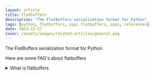 ```yaml
---
layout: article
title: flatbuffers
description: "The FlatBuffers serialization format for Python"
tags: [python, flatbuffers, pypi flatbuffers, pypi, references]
date: 2023-12-27
cover: /assets/images/related-articles/general.png
---
```


The FlatBuffers serialization format for Python

Here are some FAQ's about flatbuffers
<details>
<summary>What is flatbuffers</summary>
The FlatBuffers serialization format for Python
</details>
